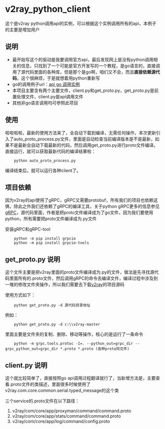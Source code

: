 # v2ray_python_client
这个是v2ray python调用api的实例，可以根据这个实例调用所有的api，本例子的主要是增加用户
## 说明
- 最开始写这个的驱动是我要调用官方api，最后发现网上是没有python调用相关的信息，只找到了一个可能是官方开发写的一个教程，是go语言的，直接调用了源代码里面的各种库，但是那个是go啊，咱们又不会，而且**直接依赖源代码**，这个很麻烦，于是就想着用python重新写
- go的调用例子url：[api go 调用实例](https://medium.com/@TachyonDevel/%E8%B0%83%E7%94%A8-v2ray-%E6%8F%90%E4%BE%9B%E7%9A%84-api-%E6%8E%A5%E5%8F%A3%E8%BF%9B%E8%A1%8C%E7%94%A8%E6%88%B7%E5%A2%9E%E5%88%A0%E6%93%8D%E4%BD%9C-adf9ff972973)
- 本项目主要含有两个主要文件，client.py和get_proto.py，get_proto.py是前置处理文件，client.py是api调用文件
- 其他非go语言调用均可参照此项目
## 使用
啦啦啦啦，最新的使用方法来了，全自动下载到编译，无需任何操作，本次更新引入了auto_proto_process.py文件，里面是自动检查当前编译版本是不是最新，如果不是最新会自动下载最新的代码，然后调用get_proto.py进行proto文件编译。直接运行，就可以获取最新代码的编译结果啦：

```commandline
    python auto_proto_process.py
```

编译结束后，就可以运行各种client了。

## 项目依赖
因为v2ray的api使用了gRPC，gRPC又需要protobuf，所有我们的项目也依赖这俩，除此之外我们还依赖了gRPC的编译工具，关于python gRPC更多的信息参见[gRPC](https://grpc.io/docs/quickstart/python.html)，源代码里面，作者是把proto文件编译成为了go文件，因为我们要使用python，所有需要把proto文件编译成为.py文件

安装gRPC和gRPC-tool

```commandline
    python -m pip install grpcio
    python -m pip install grpcio-tools
```
## get_proto.py 说明
这个文件主要是把v2ray里面的proto文件编译成为.py的文件，做法是先寻找源代码里面所有的.proto文件，然后调用gRPC的命令去编译文件，编译过程中涉及到一堆的修改文件夹操作，所以我们需要去下载[v2ray](https://github.com/v2ray/v2ray-core)的项目源码

使用方式如下：

```commandline
    python get_proto.py -d 源代码目录地址
```

例如：

```commandline
    python get_proto.py -d c:\\v2ray-master
```

里面主要是文件夹的复制、删除、移动等操作，核心的是运行了一条命令
```commandline
    python -m grpc.tools.protoc -I=. --python_out=grpc_dir --grpc_python_out=grpc_dir *.proto *.proto (各种proto同文件)
```

## client.py 说明
这个就比较简单了，直接按照go api调用过程翻译就行了，当新增方法是，主要查看.proto文件的类描述，里面很多时候使用了v2ray.com.core.common.serial.typed_message的这个类

三个service的.proto文件在以下路径：
1. v2ray/com/core/app/proxyman/command/command.proto
2. v2ray/com/core/app/stats/command/command.proto
3. v2ray/com/core/app/log/command/config.proto
